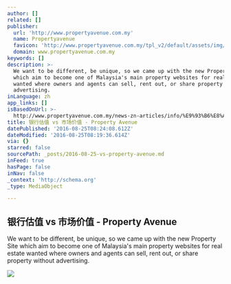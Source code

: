 ```yaml
---
author: []
related: []
publisher:
  url: 'http://www.propertyavenue.com.my'
  name: Propertyavenue
  favicon: 'http://www.propertyavenue.com.my/tpl_v2/default/assets/img/favicon.ico'
  domain: www.propertyavenue.com.my
keywords: []
description: >-
  We want to be different, be unique, so we came up with the new Property Site
  which aim to become one of Malaysia's main property websites for real estate
  wanted where owners and agents can sell, rent out, or share property without
  advertising.
inLanguage: zh
app_links: []
isBasedOnUrl: >-
  http://www.propertyavenue.com.my/news-zn-articles/info/%E9%93%B6%E8%A1%8C%E4%BC%B0%E5%80%BC-vs-%E5%B8%82%E5%9C%BA%E4%BB%B7%E5%80%BC/58/
title: 银行估值 vs 市场价值 - Property Avenue
datePublished: '2016-08-25T08:24:08.612Z'
dateModified: '2016-08-25T08:19:36.614Z'
via: {}
starred: false
sourcePath: _posts/2016-08-25-vs-property-avenue.md
inFeed: true
hasPage: false
inNav: false
_context: 'http://schema.org'
_type: MediaObject

---
```

<article style=""><h1>银行估值 vs 市场价值 - Property Avenue</h1><p>We want to be different, be unique, so we came up with the new Property Site which aim to become one of Malaysia's main property websites for real estate wanted where owners and agents can sell, rent out, or share property without advertising.</p><img src="http://www.propertyavenue.com.my/photo/news/news_55.png" /></article>